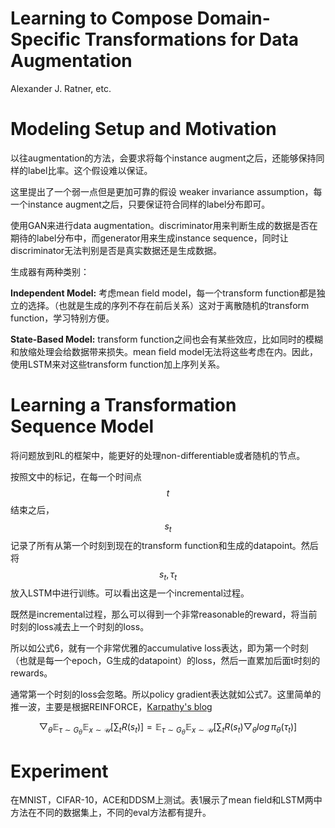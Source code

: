 # Learning to Compose Domain-Specific Transformations for Data Augmentation

Alexander J. Ratner, etc.

# Modeling Setup and Motivation

以往augmentation的方法，会要求将每个instance augment之后，还能够保持同样的label比率。这个假设难以保证。

这里提出了一个弱一点但是更加可靠的假设 weaker invariance assumption，每一个instance augment之后，只要保证符合同样的label分布即可。

使用GAN来进行data augmentation。discriminator用来判断生成的数据是否在期待的label分布中，而generator用来生成instance sequence，同时让discriminator无法判别是否是真实数据还是生成数据。

生成器有两种类别：

**Independent Model:** 考虑mean field model，每一个transform function都是独立的选择。（也就是生成的序列不存在前后关系）这对于离散随机的transform function，学习特别方便。

**State-Based Model:** transform function之间也会有某些效应，比如同时的模糊和放缩处理会给数据带来损失。mean field model无法将这些考虑在内。因此，使用LSTM来对这些transform function加上序列关系。

# Learning a Transformation Sequence Model

将问题放到RL的框架中，能更好的处理non-differentiable或者随机的节点。

按照文中的标记，在每一个时间点$$t$$结束之后，$$s_t$$记录了所有从第一个时刻到现在的transform function和生成的datapoint。然后将$$s_t, \tau_t$$放入LSTM中进行训练。可以看出这是一个incremental过程。

既然是incremental过程，那么可以得到一个非常reasonable的reward，将当前时刻的loss减去上一个时刻的loss。

所以如公式6，就有一个非常优雅的accumulative loss表达，即为第一个时刻（也就是每一个epoch，G生成的datapoint）的loss，然后一直累加后面t时刻的rewards。

通常第一个时刻的loss会忽略。所以policy gradient表达就如公式7。这里简单的推一波，主要是根据REINFORCE，[Karpathy's blog](http://karpathy.github.io/2016/05/31/rl/)

$$\bigtriangledown_\theta \mathbb{E}_{\tau \sim G_\theta} \mathbb{E}_{x \sim \mathcal{U}} [ \sum_t R(s_t)] = \mathbb{E}_{\tau \sim G_\theta} \mathbb{E}_{x \sim \mathcal{U}} [\sum_t R(s_t) \bigtriangledown_\theta log \, \pi_\theta(\tau_t)] $$

# Experiment

在MNIST，CIFAR-10，ACE和DDSM上测试。表1展示了mean field和LSTM两中方法在不同的数据集上，不同的eval方法都有提升。